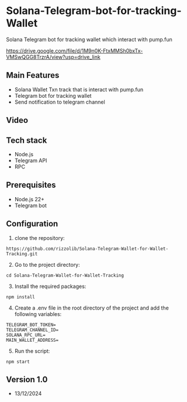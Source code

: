 # Solana-Telegram-bot-for-tracking-Wallet

Solana Telegram bot for tracking wallet which interact with pump.fun

https://drive.google.com/file/d/1M9n0K-FtxMMSh0bxTx-VMSwQGG8TrzrA/view?usp=drive_link

## Main Features

- Solana Wallet Txn track that is interact with pump.fun
- Telegram bot for tracking wallet
- Send notification to telegram channel

## Video

## Tech stack

- Node.js
- Telegram API
- RPC

## Prerequisites

- Node.js 22+
- Telegram bot

## Configuration

1. clone the repository:

```
https://github.com/rizzolib/Solana-Telegram-Wallet-for-Wallet-Tracking.git
```

2. Go to the project directory:

```
cd Solana-Telegram-Wallet-for-Wallet-Tracking
```

3. Install the required packages:

```
npm install
```

4. Create a .env file in the root directory of the project and add the following variables:

```
TELEGRAM_BOT_TOKEN=
TELEGRAM_CHANNEL_ID=
SOLANA_RPC_URL=
MAIN_WALLET_ADDRESS=
```

5. Run the script:

```
npm start
```

## Version 1.0

- 13/12/2024
